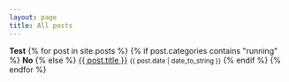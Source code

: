 ```yaml
---
layout: page
title: All posts
---
```


<b>Test</b>
{% for post in site.posts %}
  {% if post.categories contains "running" %}
    <b>No</b>
  {% else %}
    <a href="{{ post.url }}">{{ post.title }}</a> <small>{{ post.date | date_to_string }}</small>
  {% endif %}
{% endfor %}